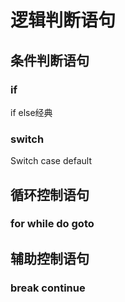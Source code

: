 # 逻辑判断语句

## 条件判断语句

### if

if else经典

### switch

Switch case default

## 循环控制语句

### for while do goto

## 辅助控制语句

### break continue